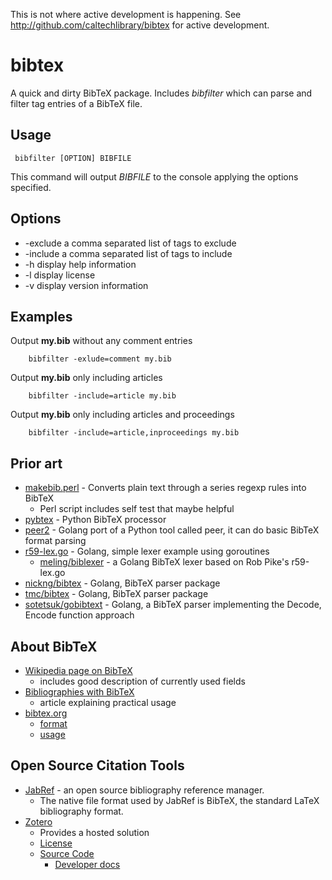 
 This is not where active development is happening. See http://github.com/caltechlibrary/bibtex for active development.

# bibtex

A quick and dirty BibTeX package. Includes *bibfilter* which can parse and filter tag entries of a BibTeX file.

## Usage

```
 bibfilter [OPTION] BIBFILE
```

This command will output *BIBFILE* to the console applying the options specified.

## Options

 + -exclude a comma separated list of tags to exclude
 + -include a comma separated list of tags to include
 + -h display help information
 + -l display license
 + -v display version information

## Examples

Output **my.bib** without any comment entries

```
    bibfilter -exlude=comment my.bib
```

Output **my.bib** only including articles

```
    bibfilter -include=article my.bib
```

Output **my.bib** only including articles and proceedings

```
    bibfilter -include=article,inproceedings my.bib
```


## Prior art

+ [makebib.perl](http://www.snowelm.com/~t/doc/tips/makebib.perl) - Converts plain text through a series regexp rules into BibTeX
  + Perl script includes self test that maybe helpful 
+ [pybtex](https://bitbucket.org/pybtex-devs/pybtex/src/1819074df33a?at=master) - Python BibTeX processor
+ [peer2](https://github.com/njwilson23/peer2) - Golang port of a Python tool called peer, it can do basic BibTeX format parsing
+ [r59-lex.go](https://talks.golang.org/2011/lex/r59-lex.go) - Golang, simple lexer example using goroutines
    + [meling/biblexer](https://github.com/meling/biblexer) - a Golang BibTeX lexer based on Rob Pike's r59-lex.go
+ [nickng/bibtex](https://github.com/nickng/bibtex) - Golang, BibTeX parser package
+ [tmc/bibtex](https://github.com/tmc/bibtex) - Golang, BibTeX parser package
+ [sotetsuk/gobibtext](https://github.com/sotetsuk/gobibtex) - Golang, a BibTeX parser implementing the Decode, Encode function approach

## About BibTeX

+ [Wikipedia page on BibTeX](https://en.m.wikipedia.org/wiki/BibTeX) 
    + includes good description of currently used fields
+ [Bibliographies with BibTeX](https://getpocket.com/a/read/98701243)
    + article explaining practical usage
+ [bibtex.org](http://www.bibtex.org/)
    + [format](http://www.bibtex.org/Format/)
    + [usage](http://www.bibtex.org/Using/)

## Open Source Citation Tools

+ [JabRef](http://www.jabref.org/) - an open source bibliography reference manager. 
    + The native file format used by JabRef is BibTeX, the standard LaTeX bibliography format. 
+ [Zotero](https://www.zotero.org/)
    + Provides a hosted solution
    + [License](https://www.zotero.org/support/licensing) 
    + [Source Code](https://www.zotero.org/support/dev/source_code)
        + [Developer docs](https://www.zotero.org/support/dev/client_coding)

